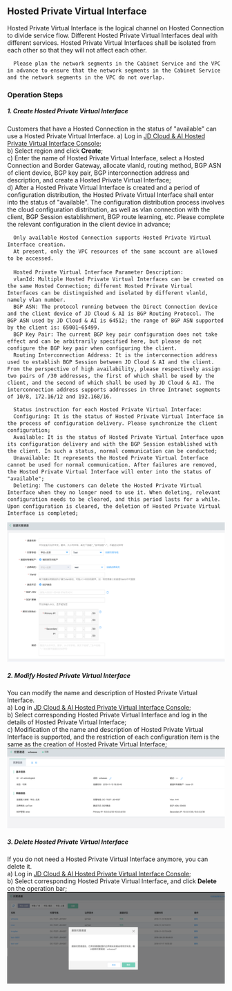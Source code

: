 ## Hosted Private Virtual Interface
Hosted Private Virtual Interface is the logical channel on Hosted Connection to divide service flow. Different Hosted Private Virtual Interfaces deal with different services. Hosted Private Virtual Interfaces shall be isolated from each other so that they will not affect each other.

```
  Please plan the network segments in the Cabinet Service and the VPC in advance to ensure that the network segments in the Cabinet Service and the network segments in the VPC do not overlap.
```

### Operation Steps
##### 1. Create Hosted Private Virtual Interface
Customers that have a Hosted Connection in the status of "available" can use a Hosted Private Virtual Interface.
a) Log in [JD Cloud & AI Hosted Private Virtual Interface Console](https://cns-console.jdcloud.com/host/hVif/list);  </br>
b) Select region and click **Create**;</br>
c) Enter the name of Hosted Private Virtual Interface, select a Hosted Connection and Border Gateway, allocate vlanId, routing method, BGP ASN of client device, BGP key pair, BGP interconnection address and description, and create a Hosted Private Virtual Interface;</br>
d) After a Hosted Private Virtual Interface is created and a period of configuration distribution, the Hosted Private Virtual Interface shall enter into the status of "available". The configuration distribution process involves the cloud configuration distribution, as well as vlan connection with the client, BGP Session establishment, BGP route learning, etc. Please complete the relevant configuration in the client device in advance;</br>

```
  Only available Hosted Connection supports Hosted Private Virtual Interface creation.
  At present, only the VPC resources of the same account are allowed to be accessed.

  Hosted Private Virtual Interface Parameter Description:
  vlanId: Multiple Hosted Private Virtual Interfaces can be created on the same Hosted Connection; different Hosted Private Virtual Interfaces can be distinguished and isolated by different vlanld, namely vlan number.
  BGP ASN: The protocol running between the Direct Connection device and the client device of JD Cloud & AI is BGP Routing Protocol. The BGP ASN used by JD Cloud & AI is 64512; the range of BGP ASN supported by the client is: 65001~65499.
  BGP Key Pair: The current BGP key pair configuration does not take effect and can be arbitrarily specified here, but please do not configure the BGP key pair when configuring the client.
  Routing Interconnection Address: It is the interconnection address used to establish BGP Session between JD Cloud & AI and the client. From the perspective of high availability, please respectively assign two pairs of /30 addresses, the first of which shall be used by the client, and the second of which shall be used by JD Cloud & AI. The interconnection address supports addresses in three Intranet segments of 10/8, 172.16/12 and 192.168/16.
```

```
  Status instruction for each Hosted Private Virtual Interface:
  Configuring: It is the status of Hosted Private Virtual Interface in the process of configuration delivery. Please synchronize the client configuration;
  Available: It is the status of Hosted Private Virtual Interface upon its configuration delivery and with the BGP Session established with the client. In such a status, normal communication can be conducted;
  Unavailable: It represents the Hosted Private Virtual Interface cannot be used for normal communication. After failures are removed, the Hosted Private Virtual Interface will enter into the status of "available";
  Deleting: The customers can delete the Hosted Private Virtual Interface when they no longer need to use it. When deleting, relevant configuration needs to be cleared, and this period lasts for a while. Upon configuration is cleared, the deletion of Hosted Private Virtual Interface is completed;
```

![](../../../../../image/Networking/Direct-Connect-Service/Operation-Guide/create-hosted-private-vif.png)

##### 2. Modify Hosted Private Virtual Interface
You can modify the name and description of Hosted Private Virtual Interface.</br>
a) Log in [JD Cloud & AI Hosted Private Virtual Interface Console](https://cns-console.jdcloud.com/host/hVif/list);  </br>
b) Select corresponding Hosted Private Virtual Interface and log in the details of Hosted Private Virtual Interface;</br>
c) Modification of the name and description of Hosted Private Virtual Interface is supported, and the restriction of each configuration item is the same as the creation of Hosted Private Virtual Interface;</br>
![](../../../../../image/Networking/Direct-Connect-Service/Operation-Guide/update-hosted-private-vif.png)

##### 3. Delete Hosted Private Virtual Interface
If you do not need a Hosted Private Virtual Interface anymore, you can delete it.</br>
a) Log in [JD Cloud & AI Hosted Private Virtual Interface Console](https://cns-console.jdcloud.com/host/hVif/list);  </br>
b) Select corresponding Hosted Private Virtual Interface, and click **Delete** on the operation bar;</br>
![](../../../../../image/Networking/Direct-Connect-Service/Operation-Guide/delete-hosted-private-vif.png)
